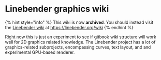 # Linebender graphics wiki

{% hint style="info" %}
This wiki is now **archived**. You should instead visit the [Linebender wiki](https://linebender.org/wiki/) at <https://linebender.org/wiki>
{% endhint %}

Right now this is just an experiment to see if gitbook wiki structure will work well for 2D graphics related knowledge. The Linebender project has a lot of graphics-related subprojects, encompassing curves, text layout, and and experimental GPU-based renderer.
